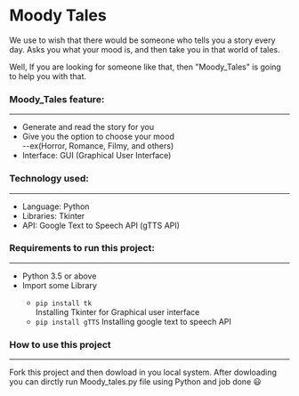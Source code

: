
<h1>Moody Tales</h1>
We use to wish that there would be someone who tells you a story every day.
Asks you what your mood is, and then take you in that world of tales.

Well, If you are looking for someone like that, then "Moody_Tales" is going to help you with that.

<h3>Moody_Tales feature:</h3><hr>
<ul>
  <li>Generate and read the story for you</li>
  <li>Give you the option to choose your mood</li>
  --ex(Horror, Romance, Filmy, and others)
  <li>Interface: GUI (Graphical User Interface)</li>
</ul>


<h3>Technology used:</h3><hr>
<ul>
<li>Language: Python</li>
<li>Libraries: Tkinter</li>
<li>API: Google Text to Speech API (gTTS API)</li>

</ul>

<h3>Requirements to run this project:</h3><hr>
<ul>
<li>Python 3.5 or above </li>
<li>Import some Library </li>
<ul>
<li><code>pip install tk
</code>     Installing Tkinter for Graphical user interface
</li>
<li> <code>pip install gTTS</code>    Installing google text to speech API</li></ul>
</ul>


<h3>How to use this project </h3>
<hr>
Fork this project and then dowload in you local system. After dowloading you can dirctly run Moody_tales.py file using Python and job done 😃





